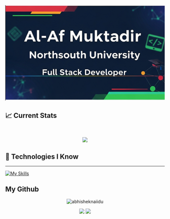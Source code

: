 ![Your Banner Alt Text](ss.png)
## :chart_with_upwards_trend: Current Stats

<br />
<p align="center">
  <img width="60%" src="https://github-readme-streak-stats.herokuapp.com?user=al-af-muktadir&theme=react&hide_border=true&background=0D1117&stroke=0D1117&fire=FF1CF7&sideLabels=00F0FF&currStreakNum=FF1CF7&ring=FF1CF7&currStreakLabel=FF1CF7&sideNums=00F0FF" />
</p>

## 🚀 Technologies I Know

---


[![My Skills](https://skillicons.dev/icons?i=html,css,tailwind,js,react,next,ts,mongodb,postman,redux,nodejs,express,firebase,prisma,postgres)](https://skillicons.dev)


My Github 
---
<p align="center"> <img src="https://github-readme-stats.vercel.app/api?username=al-af-muktadir&show_icons=true&theme=gotham" alt="abhisheknaiidu" />
<p align="center"><img width="50%" src="https://github-readme-stats.vercel.app/api?username=al-af-muktadir&show_icons=true&count_private=true&theme=react&hide_border=true&bg_color=0D1117"/> <img width="45%" src="https://github-readme-stats.vercel.app/api/top-langs/?username=al-af-muktadir&show_icons=true&count_private=true&theme=react&hide_border=true&bg_color=0D1117&layout=compact"/>
</p>


